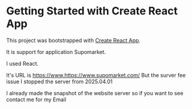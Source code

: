 # Getting Started with Create React App

This project was bootstrapped with [Create React App](https://github.com/facebook/create-react-app).

It is support for application Supomarket.

I used React.

It's URL is https://www.https://www.supomarket.com/ 
But the surver fee issue I stopped the server from 2025.04.01

I already made the snapshot of the website server so if you want to see contact me for my Email

